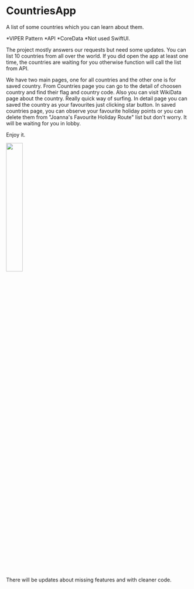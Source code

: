# CountriesApp
A list of some countries which you can learn about them.

*VIPER Pattern
*API
*CoreData
*Not used SwiftUI.


The project mostly answers our requests but need some updates. You can list 10 countries from all over the world. If you did open the app at least one time, the countries are waiting for you otherwise function will call the list from API. 

We have two main pages, one for all countries and the other one is for saved country. From Countries page you can go to the detail of choosen country and find their flag and country code. Also you can visit WikiData page about the country. Really quick way of surfing. In detail page you can saved the country as your favourites just clicking star button.
In saved countries page, you can observe your favourite holiday points or you can delete them from  "Joanna's Favourite Holiday Route" list but don't worry. It will be waiting for you in lobby.




Enjoy it.

<img src="https://github.com/observer23/CountriesApp/blob/main/Countries/Supp/Countries.gif" width=30% height=30%>


There will be updates about missing features and with cleaner code.
